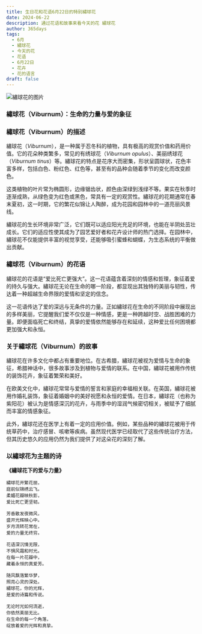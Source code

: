 ```yaml
---
title: 生日花和花语6月22日的特别繡球花
date: 2024-06-22
description: 通过花语和故事来看今天的花 繡球花
author: 365days
tags:
  - 6月
  - 繡球花
  - 今天的花
  - 花语
  - 6月22日
  - 花卉
  - 花的语言
draft: false
---
```


![繡球花的图片](https://cdn.pixabay.com/photo/2021/11/12/22/52/viburnum-lantana-6790205_1280.jpg#center#center)


### 繡球花（Viburnum）：生命的力量与爱的象征

### 繡球花（Viburnum）的描述

繡球花（*Viburnum*），是一种属于忍冬科的植物，具有极高的观赏价值和药用价值。它的花朵种类繁多，常见的有绣球花（*Viburnum opulus*）、美丽绣球花（*Viburnum tinus*）等。繡球花的特点是花序大而密集，形状呈圆球状，花色丰富多样，包括白色、粉红色、红色等，甚至有的品种会随着季节的变化而改变颜色。

这类植物的叶片常为椭圆形，边缘锯齿状，颜色由深绿到浅绿不等。果实在秋季时逐渐成熟，从绿色变为红色或黑色，常具有一定的观赏性。繡球花的花期通常在春末夏初，这一时期，它的繁花似锦让人陶醉，成为花园和园林中的一道亮丽风景线。

繡球花的生长环境非常广泛，它们既可以适应阳光充足的环境，也能在半阴处茁壮成长。它们的适应性使其成为了园艺爱好者和花卉设计师的热门选择。在园林中，繡球花不仅能提供丰富的视觉享受，还能够吸引蜜蜂和蝴蝶，为生态系统的平衡做出贡献。

### 繡球花（Viburnum）的花语

繡球花的花语是“爱比死亡更强大”。这一花语蕴含着深刻的情感和哲理，象征着爱的持久与强大。繡球花无论在生命的哪一阶段，都显现出其独特的美丽与韧性，传达着一种超越生命界限的爱情和坚定的信念。

这一花语传达了爱的深远与无条件的力量。正如繡球花在生命的不同阶段中展现出的多样美丽，它提醒我们爱不仅仅是一种情感，更是一种跨越时空、战胜困难的力量。即便面临死亡和终结，真挚的爱情依然能够存在和延续，这种爱比任何困境都更加强大和永恒。

### 关于繡球花（Viburnum）的故事

繡球花在许多文化中都占有重要地位。在古希腊，繡球花被视为爱情与生命的象征，希腊神话中，很多故事涉及到植物与爱情的联系。在中国，繡球花被用作传统的装饰花卉，象征着繁荣和美好。

在欧美文化中，繡球花常常与爱情的誓言和家庭的幸福相关联。在英国，繡球花被用作婚礼装饰，象征着婚姻中的美好祝愿和永恒的爱情。在日本，繡球花（也称为紫阳花）被认为是情感深沉的花卉，与雨季中的湿润气候密切相关，被赋予了细腻而丰富的情感象征。

此外，繡球花还在医学上有着一定的应用价值。例如，某些品种的繡球花被用于传统草药中，治疗感冒、咳嗽等疾病。虽然现代医学已经取代了这些传统治疗方法，但其历史悠久的应用仍然为我们提供了对这朵花的深刻了解。

### 以繡球花为主题的诗

**《繡球花下的爱与力量》**

	繡球花开繁花丽，  
	庭前似锦绣云飞。  
	柔媚花瓣映秋影，  
	爱比死亡更坚韧。
	
	芳香散发夜微风，  
	盛开光辉映心中。  
	岁月流转花常在，  
	爱的力量无终穷。
	
	花语深沉情无限，  
	不惧风霜和时光。  
	在每一片花瓣中，  
	藏着永恒的真爱芳。
	
	随风飘落繁华梦，  
	照亮心灵的深处。  
	繡球花，你的光辉，  
	是爱的诗篇和传说。
	
	无论时光如何流逝，  
	你依然美丽无比。  
	在生命的每一个角落，  
	绽放着爱的光辉和真挚。